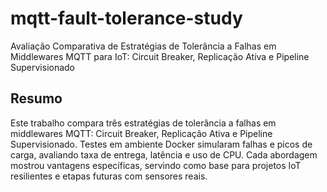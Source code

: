# mqtt-fault-tolerance-study
Avaliação Comparativa de Estratégias de Tolerância a Falhas em Middlewares MQTT para IoT: Circuit Breaker, Replicação Ativa e Pipeline Supervisionado

## Resumo
Este trabalho compara três estratégias de tolerância a falhas em middlewares MQTT: Circuit Breaker, Replicação Ativa e Pipeline Supervisionado. Testes em ambiente Docker simularam falhas e picos de carga, avaliando taxa de entrega, latência e uso de CPU. Cada abordagem mostrou vantagens específicas, servindo como base para projetos IoT resilientes e etapas futuras com sensores reais.
